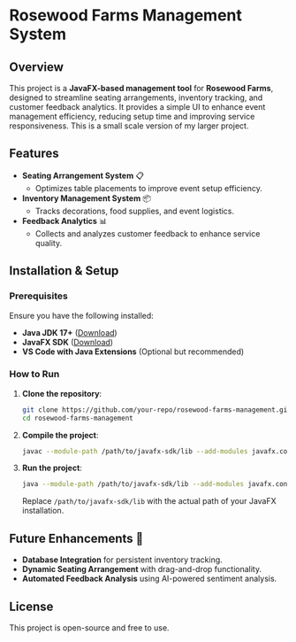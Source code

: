 # Rosewood Farms Management System

## Overview
This project is a **JavaFX-based management tool** for **Rosewood Farms**, designed to streamline seating arrangements, inventory tracking, and customer feedback analytics. It provides a simple UI to enhance event management efficiency, reducing setup time and improving service responsiveness. This is a small scale version of my larger project.

## Features
- **Seating Arrangement System** 📋
  - Optimizes table placements to improve event setup efficiency.
- **Inventory Management System** 📦
  - Tracks decorations, food supplies, and event logistics.
- **Feedback Analytics** 📊
  - Collects and analyzes customer feedback to enhance service quality.

## Installation & Setup
### Prerequisites
Ensure you have the following installed:
- **Java JDK 17+** ([Download](https://www.oracle.com/java/technologies/javase-downloads.html))
- **JavaFX SDK** ([Download](https://gluonhq.com/products/javafx/))
- **VS Code with Java Extensions** (Optional but recommended)

### How to Run
1. **Clone the repository**:
   ```sh
   git clone https://github.com/your-repo/rosewood-farms-management.git
   cd rosewood-farms-management
   ```
2. **Compile the project**:
   ```sh
   javac --module-path /path/to/javafx-sdk/lib --add-modules javafx.controls *.java
   ```
3. **Run the project**:
   ```sh
   java --module-path /path/to/javafx-sdk/lib --add-modules javafx.controls Main
   ```
   Replace `/path/to/javafx-sdk/lib` with the actual path of your JavaFX installation.

## Future Enhancements 🚀
- **Database Integration** for persistent inventory tracking.
- **Dynamic Seating Arrangement** with drag-and-drop functionality.
- **Automated Feedback Analysis** using AI-powered sentiment analysis.

## License
This project is open-source and free to use.
